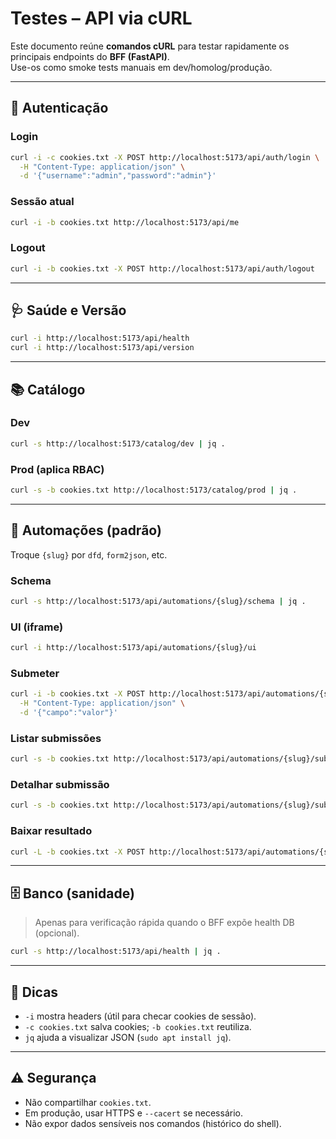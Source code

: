 # Testes – API via cURL

Este documento reúne **comandos cURL** para testar rapidamente os principais endpoints do **BFF (FastAPI)**.  
Use-os como smoke tests manuais em dev/homolog/produção.

---

## 🔐 Autenticação

### Login
```bash
curl -i -c cookies.txt -X POST http://localhost:5173/api/auth/login \
  -H "Content-Type: application/json" \
  -d '{"username":"admin","password":"admin"}'
````

### Sessão atual

```bash
curl -i -b cookies.txt http://localhost:5173/api/me
```

### Logout

```bash
curl -i -b cookies.txt -X POST http://localhost:5173/api/auth/logout
```

---

## 🩺 Saúde e Versão

```bash
curl -i http://localhost:5173/api/health
curl -i http://localhost:5173/api/version
```

---

## 📚 Catálogo

### Dev

```bash
curl -s http://localhost:5173/catalog/dev | jq .
```

### Prod (aplica RBAC)

```bash
curl -s -b cookies.txt http://localhost:5173/catalog/prod | jq .
```

---

## 🤖 Automações (padrão)

Troque `{slug}` por `dfd`, `form2json`, etc.

### Schema

```bash
curl -s http://localhost:5173/api/automations/{slug}/schema | jq .
```

### UI (iframe)

```bash
curl -i http://localhost:5173/api/automations/{slug}/ui
```

### Submeter

```bash
curl -i -b cookies.txt -X POST http://localhost:5173/api/automations/{slug}/submit \
  -H "Content-Type: application/json" \
  -d '{"campo":"valor"}'
```

### Listar submissões

```bash
curl -s -b cookies.txt http://localhost:5173/api/automations/{slug}/submissions | jq .
```

### Detalhar submissão

```bash
curl -s -b cookies.txt http://localhost:5173/api/automations/{slug}/submissions/1 | jq .
```

### Baixar resultado

```bash
curl -L -b cookies.txt -X POST http://localhost:5173/api/automations/{slug}/submissions/1/download -o resultado.out
```

---

## 🗄️ Banco (sanidade)

> Apenas para verificação rápida quando o BFF expõe health DB (opcional).

```bash
curl -s http://localhost:5173/api/health | jq .
```

---

## 🔎 Dicas

* `-i` mostra headers (útil para checar cookies de sessão).
* `-c cookies.txt` salva cookies; `-b cookies.txt` reutiliza.
* `jq` ajuda a visualizar JSON (`sudo apt install jq`).

---

## ⚠️ Segurança

* Não compartilhar `cookies.txt`.
* Em produção, usar HTTPS e `--cacert` se necessário.
* Não expor dados sensíveis nos comandos (histórico do shell).